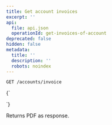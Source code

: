```yaml
---
title: Get account invoices
excerpt: ''
api:
  file: api.json
  operationId: get-invoices-of-account
deprecated: false
hidden: false
metadata:
  title: ''
  description: ''
  robots: noindex
---
```

```
GET /accounts/invoice
```

<HTMLBlock>{`
<div></div>

<style></style>
`}</HTMLBlock>

Returns PDF as response.